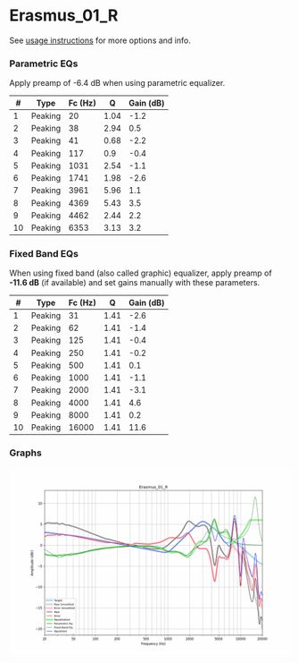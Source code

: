 # Erasmus_01_R
See [usage instructions](https://github.com/jaakkopasanen/AutoEq#usage) for more options and info.

### Parametric EQs
Apply preamp of -6.4 dB when using parametric equalizer.

|   # | Type    |   Fc (Hz) |    Q |   Gain (dB) |
|-----|---------|-----------|------|-------------|
|   1 | Peaking |        20 | 1.04 |        -1.2 |
|   2 | Peaking |        38 | 2.94 |         0.5 |
|   3 | Peaking |        41 | 0.68 |        -2.2 |
|   4 | Peaking |       117 | 0.9  |        -0.4 |
|   5 | Peaking |      1031 | 2.54 |        -1.1 |
|   6 | Peaking |      1741 | 1.98 |        -2.6 |
|   7 | Peaking |      3961 | 5.96 |         1.1 |
|   8 | Peaking |      4369 | 5.43 |         3.5 |
|   9 | Peaking |      4462 | 2.44 |         2.2 |
|  10 | Peaking |      6353 | 3.13 |         3.2 |

### Fixed Band EQs
When using fixed band (also called graphic) equalizer, apply preamp of **-11.6 dB** (if available) and set gains manually with these parameters.

|   # | Type    |   Fc (Hz) |    Q |   Gain (dB) |
|-----|---------|-----------|------|-------------|
|   1 | Peaking |        31 | 1.41 |        -2.6 |
|   2 | Peaking |        62 | 1.41 |        -1.4 |
|   3 | Peaking |       125 | 1.41 |        -0.4 |
|   4 | Peaking |       250 | 1.41 |        -0.2 |
|   5 | Peaking |       500 | 1.41 |         0.1 |
|   6 | Peaking |      1000 | 1.41 |        -1.1 |
|   7 | Peaking |      2000 | 1.41 |        -3.1 |
|   8 | Peaking |      4000 | 1.41 |         4.6 |
|   9 | Peaking |      8000 | 1.41 |         0.2 |
|  10 | Peaking |     16000 | 1.41 |        11.6 |

### Graphs
![](./Erasmus_01_R.png)
